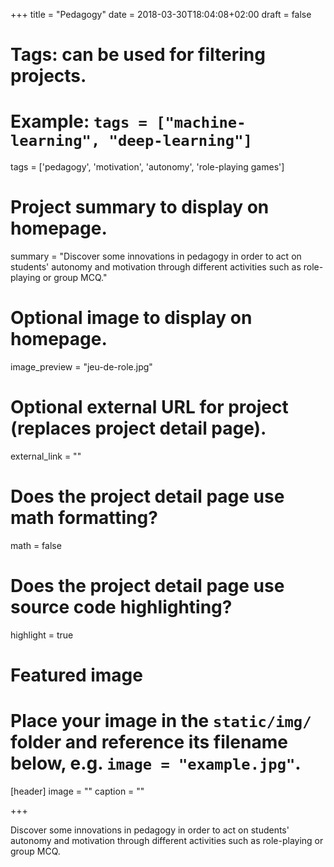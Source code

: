 +++
title = "Pedagogy"
date = 2018-03-30T18:04:08+02:00
draft = false

# Tags: can be used for filtering projects.
# Example: `tags = ["machine-learning", "deep-learning"]`
tags = ['pedagogy', 'motivation', 'autonomy', 'role-playing games']

# Project summary to display on homepage.
summary = "Discover some innovations in pedagogy in order to act on students' autonomy and motivation through different activities such as role-playing or group MCQ."

# Optional image to display on homepage.
image_preview = "jeu-de-role.jpg"

# Optional external URL for project (replaces project detail page).
external_link = ""

# Does the project detail page use math formatting?
math = false

# Does the project detail page use source code highlighting?
highlight = true

# Featured image
# Place your image in the `static/img/` folder and reference its filename below, e.g. `image = "example.jpg"`.
[header]
image = ""
caption = ""

+++

Discover some innovations in pedagogy in order to act on students' autonomy and motivation through different activities such as role-playing or group MCQ.
